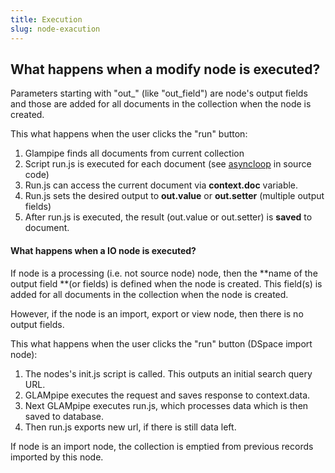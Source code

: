 ```yaml
---
title: Execution
slug: node-exacution
---
```


## What happens when a modify node is executed?

Parameters starting with "out\_" (like "out_field") are node's output fields and those are added for all documents in the collection when the node is created. 


This what happens when the user clicks the "run" button:
1. Glampipe finds all documents from current collection
2. Script run.js is executed for each document (see [asyncloop](https://github.com/GLAMpipe/GLAMpipe/blob/master/app/async-loop.js) in source code)
3. Run.js can access the current document via **context.doc** variable. 
4. Run.js sets the desired output to **out.value** or **out.setter** (multiple output fields)
3. After run.js is executed, the result (out.value or out.setter) is **saved** to document.

#### What happens when a IO node is executed?

If node is a processing (i.e. not source node) node, then the **name of the output field **(or fields) is defined when the node is created. This field(s) is added for all documents in the collection when the node is created. 

However, if the node is an import, export or view node, then there is no output fields. 

This what happens when the user clicks the "run" button (DSpace import node):

1. The nodes's init.js script is called. This outputs an initial search query URL.
2. GLAMpipe executes the request and saves response to context.data.
3. Next GLAMpipe executes run.js, which processes data which is then saved to database.
4. Then run.js exports new url, if there is still data left.

If node is an import node, the collection is emptied from previous records imported by this node. 



